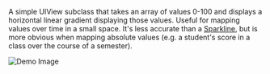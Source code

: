 A simple UIView subclass that takes an array of values 0-100 and displays a horizontal linear gradient displaying those values. Useful for mapping values over time in a small space. It's less accurate than a [Sparkline](http://en.wikipedia.org/wiki/Sparkline), but is more obvious when mapping absolute values (e.g. a student's score in a class over the course of a semester).

![Demo Image](https://raw.github.com/SamWarmuth/SWHeatLine/master/Demo.png)
